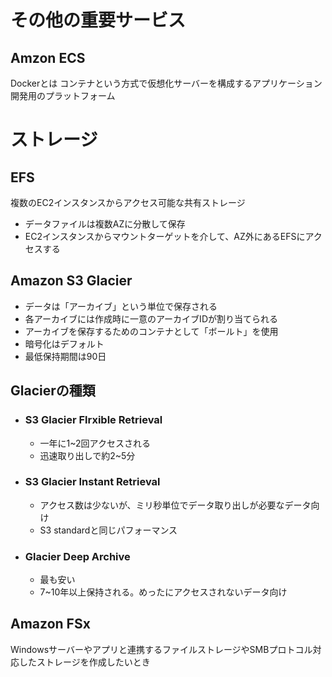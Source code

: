 # その他の重要サービス
## Amzon ECS

Dockerとは
コンテナという方式で仮想化サーバーを構成するアプリケーション開発用のプラットフォーム


# ストレージ

## EFS
複数のEC2インスタンスからアクセス可能な共有ストレージ

- データファイルは複数AZに分散して保存
- EC2インスタンスからマウントターゲットを介して、AZ外にあるEFSにアクセスする
## Amazon S3 Glacier
- データは「アーカイブ」という単位で保存される
- 各アーカイブには作成時に一意のアーカイブIDが割り当てられる
- アーカイブを保存するためのコンテナとして「ボールト」を使用
- 暗号化はデフォルト
- 最低保持期間は90日

## Glacierの種類
- ### S3 Glacier Flrxible Retrieval
    - 一年に1~2回アクセスされる
    - 迅速取り出しで約2~5分

- ### S3 Glacier Instant Retrieval 
    - アクセス数は少ないが、ミリ秒単位でデータ取り出しが必要なデータ向け
    - S3 standardと同じパフォーマンス
- ### Glacier Deep Archive
    - 最も安い
    - 7~10年以上保持される。めったにアクセスされないデータ向け

## Amazon FSx
Windowsサーバーやアプリと連携するファイルストレージやSMBプロトコル対応したストレージを作成したいとき


# 
